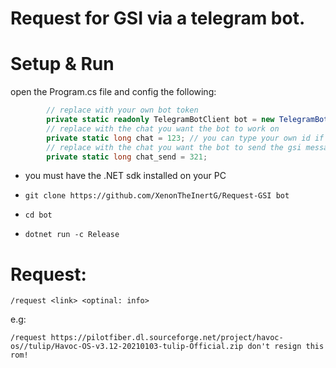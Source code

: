 # Request for GSI via a telegram bot.

# Setup & Run

open the Program.cs file and config the following:
```c#
        // replace with your own bot token
        private static readonly TelegramBotClient bot = new TelegramBotClient("YOUR-BOT-TOKEN-GOES-HERE");
        // replace with the chat you want the bot to work on
        private static long chat = 123; // you can type your own id if you want the bot to message you with the link.
        // replace with the chat you want the bot to send the gsi messages to.
        private static long chat_send = 321;
```

- you must have the .NET sdk installed on your PC

- `git clone https://github.com/XenonTheInertG/Request-GSI bot`
- `cd bot`
- `dotnet run -c Release`
# Request:

`/request <link> <optinal: info>`

e.g: <br>

`/request https://pilotfiber.dl.sourceforge.net/project/havoc-os//tulip/Havoc-OS-v3.12-20210103-tulip-Official.zip don't resign this rom!`